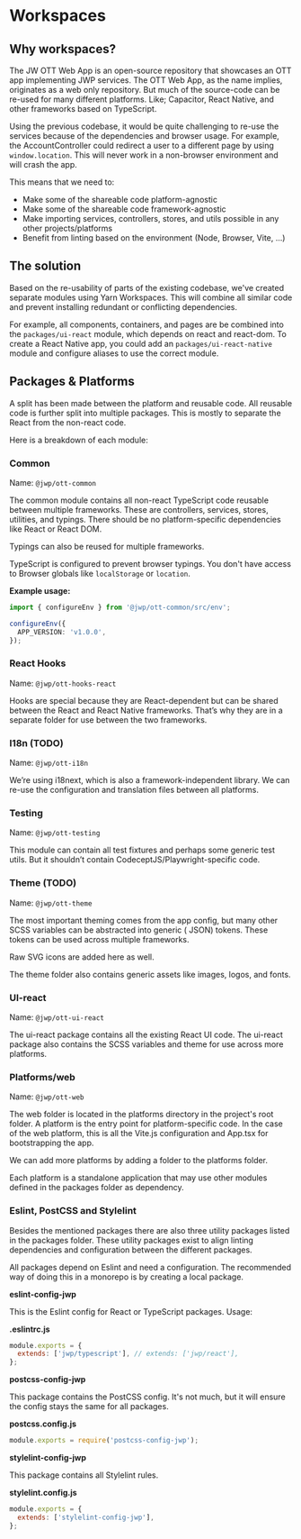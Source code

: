 # Workspaces

## Why workspaces?

The JW OTT Web App is an open-source repository that showcases an OTT app implementing JWP services. The OTT Web App, as
the name implies, originates as a web only repository. But much of the source-code can be re-used for many different
platforms. Like; Capacitor, React Native, and other frameworks based on TypeScript.

Using the previous codebase, it would be quite challenging to re-use the services because of the dependencies and
browser usage. For example, the AccountController could redirect a user to a different page by using `window.location`.
This will never work in a non-browser environment and will crash the app.

This means that we need to:

- Make some of the shareable code platform-agnostic
- Make some of the shareable code framework-agnostic
- Make importing services, controllers, stores, and utils possible in any other projects/platforms
- Benefit from linting based on the environment (Node, Browser, Vite, ...)

## The solution

Based on the re-usability of parts of the existing codebase, we've created separate modules using Yarn Workspaces.
This will combine all similar code and prevent installing redundant or conflicting dependencies.

For example, all components, containers, and pages are be combined into the `packages/ui-react` module, which depends on
react and react-dom. To create a React Native app, you could add an `packages/ui-react-native` module and configure
aliases to use the correct module.

## Packages & Platforms

A split has been made between the platform and reusable code. All reusable code is further split into multiple packages.
This is mostly to separate the React from the non-react code.

Here is a breakdown of each module:

### Common

Name: `@jwp/ott-common`

The common module contains all non-react TypeScript code reusable between multiple frameworks. These are controllers,
services, stores, utilities, and typings. There should be no platform-specific dependencies like React or React DOM.

Typings can also be reused for multiple frameworks.

TypeScript is configured to prevent browser typings. You don't have access to Browser globals like `localStorage` or
`location`.

**Example usage:**

```ts
import { configureEnv } from '@jwp/ott-common/src/env';

configureEnv({
  APP_VERSION: 'v1.0.0',
});
```

### React Hooks

Name: `@jwp/ott-hooks-react`

Hooks are special because they are React-dependent but can be shared between the React and React Native frameworks.
That’s why they are in a separate folder for use between the two frameworks.

### I18n (TODO)

Name: `@jwp/ott-i18n`

We’re using i18next, which is also a framework-independent library. We can re-use the configuration and translation
files between all platforms.

### Testing

Name: `@jwp/ott-testing`

This module can contain all test fixtures and perhaps some generic test utils. But it shouldn’t contain
CodeceptJS/Playwright-specific code.

### Theme (TODO)

Name: `@jwp/ott-theme`

The most important theming comes from the app config, but many other SCSS variables can be abstracted into generic (
JSON) tokens. These tokens can be used across multiple frameworks.

Raw SVG icons are added here as well.

The theme folder also contains generic assets like images, logos, and fonts.

### UI-react

Name: `@jwp/ott-ui-react`

The ui-react package contains all the existing React UI code.
The ui-react package also contains the SCSS variables and theme for use across more platforms.

### Platforms/web

Name: `@jwp/ott-web`

The web folder is located in the platforms directory in the project's root folder. A platform is the entry point for
platform-specific code. In the case of the web platform, this is all the Vite.js configuration and App.tsx for
bootstrapping the app.

We can add more platforms by adding a folder to the platforms folder.

Each platform is a standalone application that may use other modules defined in the packages folder as dependency.

### Eslint, PostCSS and Stylelint

Besides the mentioned packages there are also three utility packages listed in the packages folder. These utility
packages exist to align linting dependencies and configuration between the different packages.

All packages depend on Eslint and need a configuration. The recommended way of doing this in a monorepo is by creating
a local package.

**eslint-config-jwp**

This is the Eslint config for React or TypeScript packages. Usage:

**.eslintrc.js**
```js
module.exports = {
  extends: ['jwp/typescript'], // extends: ['jwp/react'], 
};
```

**postcss-config-jwp**

This package contains the PostCSS config. It's not much, but it will ensure the config stays the same for all packages.  

**postcss.config.js**
```js
module.exports = require('postcss-config-jwp');
```

**stylelint-config-jwp**

This package contains all Stylelint rules. 

**stylelint.config.js**
```js
module.exports = {
  extends: ['stylelint-config-jwp'],
};
```
